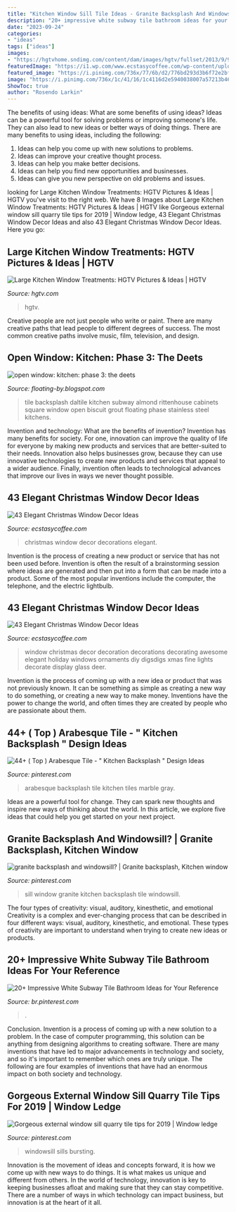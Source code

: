 ```yaml
---
title: "Kitchen Window Sill Tile Ideas - Granite Backsplash And Windowsill?"
description: "20+ impressive white subway tile bathroom ideas for your reference"
date: "2023-09-24"
categories:
- "ideas"
tags: ["ideas"]
images:
- "https://hgtvhome.sndimg.com/content/dam/images/hgtv/fullset/2013/9/9/2/HDIVD1512_kitchen-after_s4x3.jpg.rend.hgtvcom.616.462.suffix/1400985157477.jpeg"
featuredImage: "https://i1.wp.com/www.ecstasycoffee.com/wp-content/uploads/2016/10/Christmas-Window-Decorations-Ideas-1.jpg?resize=660%2C990"
featured_image: "https://i.pinimg.com/736x/77/6b/d2/776bd293d3b6f72e2bfd75603b8ffc37.jpg"
image: "https://i.pinimg.com/736x/1c/41/16/1c4116d2e5940038007a57213b469010--kitchen-window-sill-kitchen-windows.jpg"
ShowToc: true
author: "Rosendo Larkin"
---
```



The benefits of using ideas: What are some benefits of using ideas?
Ideas can be a powerful tool for solving problems or improving someone's life. They can also lead to new ideas or better ways of doing things. There are many benefits to using ideas, including the following: 
1. Ideas can help you come up with new solutions to problems.
2. Ideas can improve your creative thought process. 
3. Ideas can help you make better decisions. 
4. Ideas can help you find new opportunities and businesses. 
5. Ideas can give you new perspective on old problems and issues.

	

		
looking for Large Kitchen Window Treatments: HGTV Pictures &amp; Ideas | HGTV you've visit to the right web. We have 8 Images about Large Kitchen Window Treatments: HGTV Pictures &amp; Ideas | HGTV like Gorgeous external window sill quarry tile tips for 2019 | Window ledge, 43 Elegant Christmas Window Decor Ideas and also 43 Elegant Christmas Window Decor Ideas. Here you go:
		
    
## Large Kitchen Window Treatments: HGTV Pictures &amp; Ideas | HGTV

<img loading=lazy src="https://hgtvhome.sndimg.com/content/dam/images/hgtv/fullset/2013/9/9/2/HDIVD1512_kitchen-after_s4x3.jpg.rend.hgtvcom.616.462.suffix/1400985157477.jpeg" onerror="this.onerror=null;this.src='https://tse1.mm.bing.net/th?id=OIP.8ygESP7Qn3GtUJzkA7VziAHaFj&amp;pid=15.1';" alt="Large Kitchen Window Treatments: HGTV Pictures &amp; Ideas | HGTV">

_Source: hgtv.com_

>hgtv. 

	

Creative people are not just people who write or paint. There are many creative paths that lead people to different degrees of success. The most common creative paths involve music, film, television, and design.

    
## Open Window: Kitchen: Phase 3: The Deets

<img loading=lazy src="http://1.bp.blogspot.com/-1x6u8IP_bgA/TVvdcATi73I/AAAAAAAAB2A/m0N25hybE0g/s1600/daltile+subway.JPG" onerror="this.onerror=null;this.src='https://tse1.mm.bing.net/th?id=OIP.W0BQWa6_RHGxQq59rXx4YQHaJ4&amp;pid=15.1';" alt="open window: kitchen: phase 3: the deets">

_Source: floating-by.blogspot.com_

>tile backsplash daltile kitchen subway almond rittenhouse cabinets square window open biscuit grout floating phase stainless steel kitchens. 

	

Invention and technology: What are the benefits of invention?
Invention has many benefits for society. For one, innovation can improve the quality of life for everyone by making new products and services that are better-suited to their needs. Innovation also helps businesses grow, because they can use innovative technologies to create new products and services that appeal to a wider audience. Finally, invention often leads to technological advances that improve our lives in ways we never thought possible.

    
## 43 Elegant Christmas Window Decor Ideas

<img loading=lazy src="https://i1.wp.com/www.ecstasycoffee.com/wp-content/uploads/2016/10/Christmas-Window-Decorations-Ideas-7.jpg" onerror="this.onerror=null;this.src='https://tse2.mm.bing.net/th?id=OIP.j12qQWUvM66CGY7a_Kl-NQHaKX&amp;pid=15.1';" alt="43 Elegant Christmas Window Decor Ideas">

_Source: ecstasycoffee.com_

>christmas window decor decorations elegant. 

	

Invention is the process of creating a new product or service that has not been used before. Invention is often the result of a brainstorming session where ideas are generated and then put into a form that can be made into a product. Some of the most popular inventions include the computer, the telephone, and the electric lightbulb.

    
## 43 Elegant Christmas Window Decor Ideas

<img loading=lazy src="https://i1.wp.com/www.ecstasycoffee.com/wp-content/uploads/2016/10/Christmas-Window-Decorations-Ideas-1.jpg?resize=660%2C990" onerror="this.onerror=null;this.src='https://tse2.mm.bing.net/th?id=OIP.zRvXgWMZgr6Rf64YxPIWpQHaLH&amp;pid=15.1';" alt="43 Elegant Christmas Window Decor Ideas">

_Source: ecstasycoffee.com_

>window christmas decor decoration decorations decorating awesome elegant holiday windows ornaments diy digsdigs xmas fine lights decorate display glass deer. 

	

Invention is the process of coming up with a new idea or product that was not previously known. It can be something as simple as creating a new way to do something, or creating a new way to make money. Inventions have the power to change the world, and often times they are created by people who are passionate about them.

    
## 44+ ( Top ) Arabesque Tile - &quot; Kitchen Backsplash &quot; Design Ideas

<img loading=lazy src="https://i.pinimg.com/736x/77/6b/d2/776bd293d3b6f72e2bfd75603b8ffc37.jpg" onerror="this.onerror=null;this.src='https://tse2.mm.bing.net/th?id=OIP.srk6ZYOhzrE5Z8_MCxYP-AHaLH&amp;pid=15.1';" alt="44+ ( Top ) Arabesque Tile - &quot; Kitchen Backsplash &quot; Design Ideas">

_Source: pinterest.com_

>arabesque backsplash tile kitchen tiles marble gray. 

	

Ideas are a powerful tool for change. They can spark new thoughts and inspire new ways of thinking about the world. In this article, we explore five ideas that could help you get started on your next project.

    
## Granite Backsplash And Windowsill? | Granite Backsplash, Kitchen Window

<img loading=lazy src="https://i.pinimg.com/736x/1c/41/16/1c4116d2e5940038007a57213b469010--kitchen-window-sill-kitchen-windows.jpg" onerror="this.onerror=null;this.src='https://tse4.mm.bing.net/th?id=OIP.dKtupxb0AMKuB7cCY6V6-gHaFj&amp;pid=15.1';" alt="granite backsplash and windowsill? | Granite backsplash, Kitchen window">

_Source: pinterest.com_

>sill window granite kitchen backsplash tile windowsill. 

	

The four types of creativity: visual, auditory, kinesthetic, and emotional
Creativity is a complex and ever-changing process that can be described in four different ways: visual, auditory, kinesthetic, and emotional. These types of creativity are important to understand when trying to create new ideas or products.

    
## 20+ Impressive White Subway Tile Bathroom Ideas For Your Reference

<img loading=lazy src="https://i.pinimg.com/736x/05/49/5a/05495a5e7e094c4f87cd0833d81e8e20.jpg" onerror="this.onerror=null;this.src='https://tse4.mm.bing.net/th?id=OIP.WhBZDacmWjdQFAu6coFNMgHaLE&amp;pid=15.1';" alt="20+ Impressive White Subway Tile Bathroom Ideas for Your Reference">

_Source: br.pinterest.com_

>. 

	

Conclusion.
Invention is a process of coming up with a new solution to a problem. In the case of computer programming, this solution can be anything from designing algorithms to creating software. There are many inventions that have led to major advancements in technology and society, and so it's important to remember which ones are truly unique. The following are four examples of inventions that have had an enormous impact on both society and technology.

    
## Gorgeous External Window Sill Quarry Tile Tips For 2019 | Window Ledge

<img loading=lazy src="https://i.pinimg.com/736x/26/9c/a5/269ca50e56613671662dc529cd558925.jpg" onerror="this.onerror=null;this.src='https://tse2.mm.bing.net/th?id=OIP.RnOhJDFSxfx-hAUicwOl8AHaIh&amp;pid=15.1';" alt="Gorgeous external window sill quarry tile tips for 2019 | Window ledge">

_Source: pinterest.com_

>windowsill sills bursting. 

	

Innovation is the movement of ideas and concepts forward, it is how we come up with new ways to do things. It is what makes us unique and different from others. In the world of technology, innovation is key to keeping businesses afloat and making sure that they can stay competitive. There are a number of ways in which technology can impact business, but innovation is at the heart of it all.

